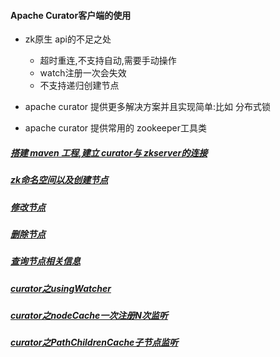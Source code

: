 #### Apache Curator客户端的使用



* zk原生 api的不足之处
  * 超时重连,不支持自动,需要手动操作
  * watch注册一次会失效
  * 不支持递归创建节点

* apache curator 提供更多解决方案并且实现简单:比如 分布式锁

* apache curator 提供常用的 zookeeper工具类

  

##### [搭建 maven 工程,建立 curator与 zkserver的连接](https://github.com/haoxiaoyong1014/zookeeperGuide/blob/master/zk-curator-api/src/main/java/cn/haoxy/curator/api/operator/CuratorConntion.java)

##### [zk命名空间以及创建节点](https://github.com/haoxiaoyong1014/zookeeperGuide/blob/master/zk-curator-api/src/main/java/cn/haoxy/curator/api/operator/CuratorCreateNode.java)

##### [修改节点](https://github.com/haoxiaoyong1014/zookeeperGuide/blob/master/zk-curator-api/src/main/java/cn/haoxy/curator/api/operator/CuratorUpdateNode.java)

##### [删除节点](https://github.com/haoxiaoyong1014/zookeeperGuide/blob/master/zk-curator-api/src/main/java/cn/haoxy/curator/api/operator/CuratorDeleteNode.java)

##### [查询节点相关信息](https://github.com/haoxiaoyong1014/zookeeperGuide/blob/master/zk-curator-api/src/main/java/cn/haoxy/curator/api/operator/CuratorSelectDataNode.java)

##### [curator之usingWatcher](https://github.com/haoxiaoyong1014/zookeeperGuide/blob/master/zk-curator-api/src/main/java/cn/haoxy/curator/api/watcher/WacthOperator.java)

##### [curator之nodeCache一次注册N次监听](https://github.com/haoxiaoyong1014/zookeeperGuide/blob/master/zk-curator-api/src/main/java/cn/haoxy/curator/api/watcher/WacthOperator.java)

##### [curator之PathChildrenCache子节点监听](https://github.com/haoxiaoyong1014/zookeeperGuide/blob/master/zk-curator-api/src/main/java/cn/haoxy/curator/api/watcher/EnhanceWacthOperator.java)







